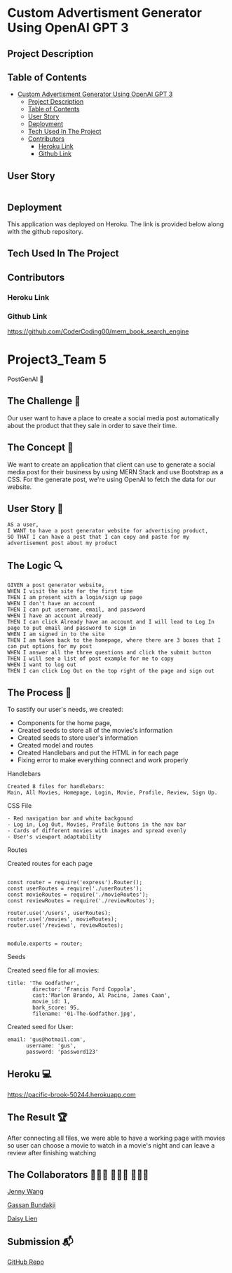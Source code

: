 # Custom Advertisment Generator Using OpenAI GPT 3 

## Project Description

## Table of Contents

- [Custom Advertisment Generator Using OpenAI GPT 3](#custom-advertisment-generator-using-openai-gpt-3)
  - [Project Description](#project-description)
  - [Table of Contents](#table-of-contents)
  - [User Story](#user-story)
  - [Deployment](#deployment)
  - [Tech Used In The Project](#tech-used-in-the-project)
  - [Contributors](#contributors)
    - [Heroku Link](#heroku-link)
    - [Github Link](#github-link)

## User Story

```md

```

## Deployment
This application was deployed on Heroku. The link is provided below along with the github repository. 

## Tech Used In The Project

## Contributors 

### Heroku Link

### Github Link
https://github.com/CoderCoding00/mern_book_search_engine


# Project3_Team 5
PostGenAI 🤖

## The Challenge 🔐
Our user want to have a place to create a social media post automatically about the product that they sale in order to save their time. 


## The Concept 🔑
We want to create an application that client can use to generate a social media post for their business by using MERN Stack and use Bootstrap as a CSS. For the generate post, we're using OpenAI to fetch the data for our website. 

## User Story 📃

```
AS a user,
I WANT to have a post generator website for advertising product,
SO THAT I can have a post that I can copy and paste for my advertisement post about my product
```

## The Logic 🔍

```
GIVEN a post generator website,
WHEN I visit the site for the first time
THEN I am present with a login/sign up page 
WHEN I don't have an account
THEN I can put username, email, and password
WHEN I have an account already
THEN I can click Already have an account and I will lead to Log In page to put email and password to sign in
WHEN I am signed in to the site
THEN I am taken back to the homepage, where there are 3 boxes that I can put options for my post
WHEN I answer all the three questions and click the submit button
THEN I will see a list of post example for me to copy
WHEN I want to log out
THEN I can click Log Out on the top right of the page and sign out 
```

## The Process 📝
To sastify our user's needs, we created: 
- Components for the home page, 
- Created seeds to store all of the movies's information
- Created seeds to store user's information
- Created model and routes
- Created Handlebars and put the HTML in for each page
- Fixing error to make everything connect and work properly

Handlebars

```
Created 8 files for handlebars: 
Main, All Movies, Homepage, Login, Movie, Profile, Review, Sign Up.

```

CSS File

```
- Red navigation bar and white backgound
- Log in, Log Out, Movies, Profile buttons in the nav bar
- Cards of different movies with images and spread evenly
- User's viewport adaptability

```

Routes 

   Created routes for each page 
```

const router = require('express').Router();
const userRoutes = require('./userRoutes');
const movieRoutes = require('./movieRoutes');
const reviewRoutes = require('./reviewRoutes');

router.use('/users', userRoutes);
router.use('/movies', movieRoutes);
router.use('/reviews', reviewRoutes);


module.exports = router;
```

Seeds

   Created seed file for all movies:

```
title: 'The Godfather',
        director: 'Francis Ford Coppola',
        cast:'Marlon Brando, Al Pacino, James Caan',
        movie_id: 1,
        bark_score: 95,
        filename: '01-The-Godfather.jpg',

```

   Created seed for User: 

```
email: 'gus@hotmail.com',
      username: 'gus',
      password: 'password123'

```

## Heroku 💻
https://pacific-brook-50244.herokuapp.com


## The Result 🏆
After connecting all files, we were able to have a working page with movies so user can choose a movie to watch in a movie's night and can leave a review after finishing watching

## The Collaborators 👩🏻‍💻 🧑🏻‍💻 👩🏻‍💻
[Jenny Wang](https://github.com/aurorayihe)

[Gassan Bundakji](https://github.com/gbundakji)

[Daisy Lien](https://github.com/quynhlien2002)

## Submission 📬
[GitHub Repo](https://github.com/aurorayihe/Project2_team10)


















